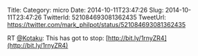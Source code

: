 Title: 
Category: micro
Date: 2014-10-11T23:47:26
Slug: 2014-10-11T23:47:26
TwitterId: 521084693081362435
TweetUrl: https://twitter.com/mark_philpot/status/521084693081362435

RT [@Kotaku](https://twitter.com/Kotaku): This has got to stop: [http://bit.ly/1rnyZR4](http://bit.ly/1rnyZR4)